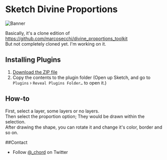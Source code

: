 # Sketch Divine Proportions

![Banner](https://raw.githubusercontent.com/ichord/sketch-divine-proportions/banner/banner.png)

Basically, it's a clone edition of https://github.com/marcosecchi/divine_proportions_toolkit  
But not completely cloned yet. I'm working on it.

## Installing Plugins

1. [Download the ZIP file](https://github.com/ichord/sketch-divine-proportions/archive/master.zip)
2. Copy the contents to the plugin folder (Open up Sketch, and go to `Plugins` › `Reveal Plugins Folder…` to open it.)

## How-to

First, select a layer, some layers or no layers.  
Then select the proportion option; They would be drawn within the selection.  
After drawing the shape, you can rotate it and change it's color, border and so on.  

##Contact

* Follow [@_chord](http://twitter.com/_ichord) on Twitter
